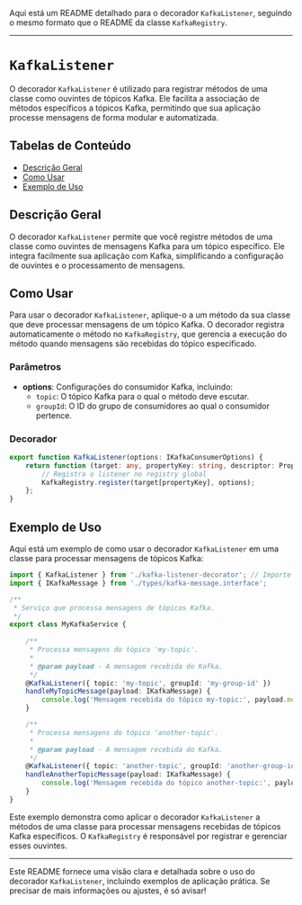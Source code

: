 Aqui está um README detalhado para o decorador `KafkaListener`, seguindo o mesmo formato que o README da classe `KafkaRegistry`.

---

# `KafkaListener`

O decorador `KafkaListener` é utilizado para registrar métodos de uma classe como ouvintes de tópicos Kafka. Ele facilita a associação de métodos específicos a tópicos Kafka, permitindo que sua aplicação processe mensagens de forma modular e automatizada.

## Tabelas de Conteúdo

- [Descrição Geral](#descrição-geral)
- [Como Usar](#como-usar)
- [Exemplo de Uso](#exemplo-de-uso)

## Descrição Geral

O decorador `KafkaListener` permite que você registre métodos de uma classe como ouvintes de mensagens Kafka para um tópico específico. Ele integra facilmente sua aplicação com Kafka, simplificando a configuração de ouvintes e o processamento de mensagens.

## Como Usar

Para usar o decorador `KafkaListener`, aplique-o a um método da sua classe que deve processar mensagens de um tópico Kafka. O decorador registra automaticamente o método no `KafkaRegistry`, que gerencia a execução do método quando mensagens são recebidas do tópico especificado.

### Parâmetros

- **options**: Configurações do consumidor Kafka, incluindo:
  - `topic`: O tópico Kafka para o qual o método deve escutar.
  - `groupId`: O ID do grupo de consumidores ao qual o consumidor pertence.

### Decorador

```typescript
export function KafkaListener(options: IKafkaConsumerOptions) {
    return function (target: any, propertyKey: string, descriptor: PropertyDescriptor) {
        // Registra o listener no registry global
        KafkaRegistry.register(target[propertyKey], options);
    };
}
```

## Exemplo de Uso

Aqui está um exemplo de como usar o decorador `KafkaListener` em uma classe para processar mensagens de tópicos Kafka:

```typescript
import { KafkaListener } from './kafka-listener-decorator'; // Importe o decorador KafkaListener
import { IKafkaMessage } from './types/kafka-message.interface';

/**
 * Serviço que processa mensagens de tópicos Kafka.
 */
export class MyKafkaService {
    
    /**
     * Processa mensagens do tópico 'my-topic'.
     * 
     * @param payload - A mensagem recebida do Kafka.
     */
    @KafkaListener({ topic: 'my-topic', groupId: 'my-group-id' })
    handleMyTopicMessage(payload: IKafkaMessage) {
        console.log('Mensagem recebida do tópico my-topic:', payload.message.value);
    }

    /**
     * Processa mensagens do tópico 'another-topic'.
     * 
     * @param payload - A mensagem recebida do Kafka.
     */
    @KafkaListener({ topic: 'another-topic', groupId: 'another-group-id' })
    handleAnotherTopicMessage(payload: IKafkaMessage) {
        console.log('Mensagem recebida do tópico another-topic:', payload.message.value);
    }
}
```

Este exemplo demonstra como aplicar o decorador `KafkaListener` a métodos de uma classe para processar mensagens recebidas de tópicos Kafka específicos. O `KafkaRegistry` é responsável por registrar e gerenciar esses ouvintes.

---

Este README fornece uma visão clara e detalhada sobre o uso do decorador `KafkaListener`, incluindo exemplos de aplicação prática. Se precisar de mais informações ou ajustes, é só avisar!